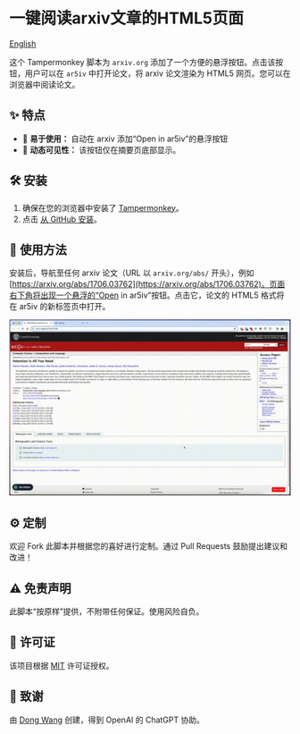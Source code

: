 # 一键阅读arxiv文章的HTML5页面

[English](./readme.md)

这个 Tampermonkey 脚本为 `arxiv.org` 添加了一个方便的悬浮按钮。点击该按钮，用户可以在 `ar5iv` 中打开论文，将 arxiv 论文渲染为 HTML5 网页。您可以在浏览器中阅读论文。

## ✨ 特点

- 🚀 **易于使用：** 自动在 arxiv 添加“Open in ar5iv”的悬浮按钮
- 🔄 **动态可见性：** 该按钮仅在摘要页底部显示。

## 🛠 安装

1. 确保在您的浏览器中安装了 [Tampermonkey](https://www.tampermonkey.net/)。
2. 点击 [从 GitHub 安装](https://raw.githubusercontent.com/nanguoyu/read-arxiv-paper-with-HTML5/main/read-arxiv-paper-with-HTML5.user.js)。

## 📖 使用方法

安装后，导航至任何 arxiv 论文（URL 以 `arxiv.org/abs/` 开头），例如 [https://arxiv.org/abs/1706.03762](https://arxiv.org/abs/1706.03762)。页面右下角将出现一个悬浮的“Open in ar5iv”按钮。点击它，论文的 HTML5 格式将在 ar5iv 的新标签页中打开。


![](.github/example.gif)


## ⚙ 定制

欢迎 Fork 此脚本并根据您的喜好进行定制。通过 Pull Requests 鼓励提出建议和改进！

## ⚠ 免责声明

此脚本“按原样”提供，不附带任何保证。使用风险自负。

## 📜 许可证

该项目根据 [MIT](LICENSE) 许可证授权。

## 🤝 致谢

由 [Dong Wang](https://github.com/nanguoyu) 创建，得到 OpenAI 的 ChatGPT 协助。